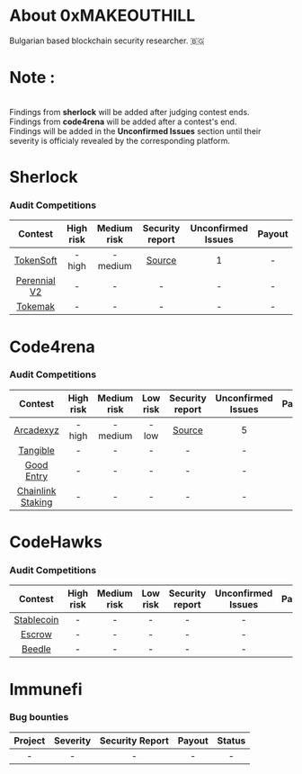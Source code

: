 # About 0xMAKEOUTHILL
Bulgarian based blockchain security researcher. 🇧🇬

# Note :
<br/>Findings from **sherlock** will be added after judging contest ends.
<br/>Findings from **code4rena** will be added after a contest's end.
<br/>Findings will be added in the **Unconfirmed Issues** section until their severity is officialy revealed by the corresponding platform.

# Sherlock 

### Audit Competitions
| Contest | High risk | Medium risk | Security report | Unconfirmed Issues | Payout |
|:--:|:--:|:--:|:--:|:--:|:--:|
| [TokenSoft](https://audits.sherlock.xyz/contests/100) | - high | - medium | [Source](https://github.com/MAKEOUTHILL6/public_audits/blob/main/Contests/sherlock/Tokensoft.md) | 1 | - |
| [Perennial V2](https://audits.sherlock.xyz/contests/106) | - | - | - | - | - |
| [Tokemak](https://audits.sherlock.xyz/contests/101) | - | - | - | - | - |

# Code4rena 

### Audit Competitions
| Contest | High risk | Medium risk | Low risk | Security report | Unconfirmed Issues | Payout |
|:--:|:--:|:--:|:--:|:--:|:--:|:--:|
| [Arcadexyz](https://code4rena.com/contests/2023-07-arcadexyz#top) | - high | - medium | - low | [Source](https://github.com/MAKEOUTHILL6/public_audits/blob/main/Contests/code4rena/Arcadexyz.md) | 5 | - |
| [Tangible](https://code4rena.com/contests/2023-08-tangible#top) | - | - | - | - | - | - |
| [Good Entry](https://code4rena.com/contests/2023-08-good-entry#top) | - | - | - | - | - | - |
| [Chainlink Staking](https://code4rena.com/contests/2023-08-chainlink-staking-v02#top) | - | - | - | - | - | - |

# CodeHawks 

### Audit Competitions
| Contest | High risk | Medium risk | Low risk | Security report | Unconfirmed Issues | Payout |
|:--:|:--:|:--:|:--:|:--:|:--:|:--:|
| [Stablecoin](https://www.codehawks.com/contests/cljx3b9390009liqwuedkn0m0) | - | - | - | - | - | - |
| [Escrow](https://www.codehawks.com/contests/cljyfxlc40003jq082s0wemya) | - | - | - | - | - | - |
| [Beedle](https://www.codehawks.com/contests/clkbo1fa20009jr08nyyf9wbx) | - | - | - | - | - | - |

# Immunefi 

### Bug bounties
| Project | Severity | Security Report | Payout | Status |
|:--:|:--:|:--:|:--:|:--:|
| - | - | - | - | - |
